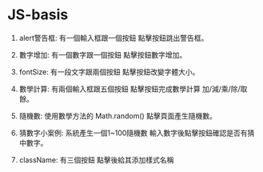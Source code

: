 # JS-basis
  1. alert警告框: 有一個輸入框跟一個按鈕 點擊按鈕跳出警告框。

  2. 數字增加: 有一個數字跟一個按鈕 點擊按鈕數字增加。

  3. fontSize: 有一段文字跟兩個按鈕 點擊按鈕改變字體大小。

  4. 數學計算: 有兩個輸入框跟五個按鈕 點擊按鈕完成數學計算 加/減/乘/除/取餘。
  
  5. 隨機數: 使用數學方法的 Math.random() 點擊頁面產生隨機數。

  6. 猜數字小案例: 系統產生一個1~100隨機數 輸入數字後點擊按鈕確認是否有猜中數字。

  7. className: 有三個按鈕 點擊後給其添加樣式名稱
